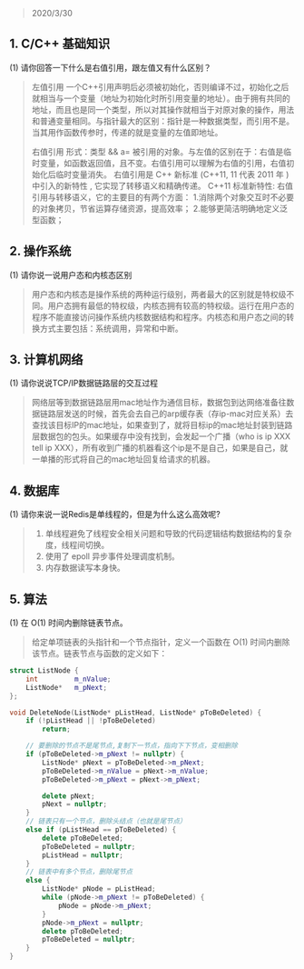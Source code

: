 > 2020/3/30

## 1. C/C++ 基础知识
(1) 请你回答一下什么是右值引用，跟左值又有什么区别？

> 左值引用
> 一个C++引用声明后必须被初始化，否则编译不过，初始化之后就相当与一个变量（地址为初始化时所引用变量的地址）。由于拥有共同的地址，而且也是同一个类型，所以对其操作就相当于对原对象的操作，用法和普通变量相同。与指针最大的区别：指针是一种数据类型，而引用不是。当其用作函数传参时，传递的就是变量的左值即地址。
>
> 右值引用
> 形式：类型 && a= 被引用的对象。与左值的区别在于：右值是临时变量，如函数返回值，且不变。右值引用可以理解为右值的引用，右值初始化后临时变量消失。
> 右值引用是 C++ 新标准 (C++11, 11 代表 2011 年 ) 中引入的新特性 , 它实现了转移语义和精确传递。
> C++11 标准新特性: 右值引用与转移语义，它的主要目的有两个方面：
> 1.消除两个对象交互时不必要的对象拷贝，节省运算存储资源，提高效率；
> 2.能够更简洁明确地定义泛型函数；

## 2. 操作系统
(1) 请你说一说用户态和内核态区别

> 用户态和内核态是操作系统的两种运行级别，两者最大的区别就是特权级不同。用户态拥有最低的特权级，内核态拥有较高的特权级。运行在用户态的程序不能直接访问操作系统内核数据结构和程序。内核态和用户态之间的转换方式主要包括：系统调用，异常和中断。

## 3. 计算机网络
(1) 请你说说TCP/IP数据链路层的交互过程

> 网络层等到数据链路层用mac地址作为通信目标，数据包到达网络准备往数据链路层发送的时候，首先会去自己的arp缓存表（存ip-mac对应关系）去查找该目标IP的mac地址，如果查到了，就将目标ip的mac地址封装到链路层数据包的包头。如果缓存中没有找到，会发起一个广播（who is ip XXX tell ip XXX），所有收到广播的机器看这个ip是不是自己，如果是自己，就一单播的形式将自己的mac地址回复给请求的机器。

## 4. 数据库
(1) 请你来说一说Redis是单线程的，但是为什么这么高效呢?

> 1. 单线程避免了线程安全相关问题和导致的代码逻辑结构数据结构的复杂度，线程间切换。
> 2. 使用了 epoll 异步事件处理调度机制。 
> 3. 内存数据读写本身快。

## 5. 算法
(1) 在 O(1) 时间内删除链表节点。
> 给定单项链表的头指针和一个节点指针，定义一个函数在 O(1) 时间内删除该节点。链表节点与函数的定义如下：
```cpp
struct ListNode {
	int         m_nValue;
	ListNode*   m_pNext;
};

void DeleteNode(ListNode* pListHead, ListNode* pToBeDeleted) {
	if (!pListHead || !pToBeDeleted)
		return;

	// 要删除的节点不是尾节点,复制下一节点，指向下下节点，变相删除
	if (pToBeDeleted->m_pNext != nullptr) {
		ListNode* pNext = pToBeDeleted->m_pNext;
		pToBeDeleted->m_nValue = pNext->m_nValue;
		pToBeDeleted->m_pNext = pNext->m_pNext;

		delete pNext;
		pNext = nullptr;
	}
	// 链表只有一个节点，删除头结点（也就是尾节点）
	else if (pListHead == pToBeDeleted) {
		delete pToBeDeleted;
		pToBeDeleted = nullptr;
		pListHead = nullptr;
	}
	// 链表中有多个节点，删除尾节点
	else {
		ListNode* pNode = pListHead;
		while (pNode->m_pNext != pToBeDeleted) {
			pNode = pNode->m_pNext;
		}
		pNode->m_pNext = nullptr;
		delete pToBeDeleted;
		pToBeDeleted = nullptr;
	}
}
```

